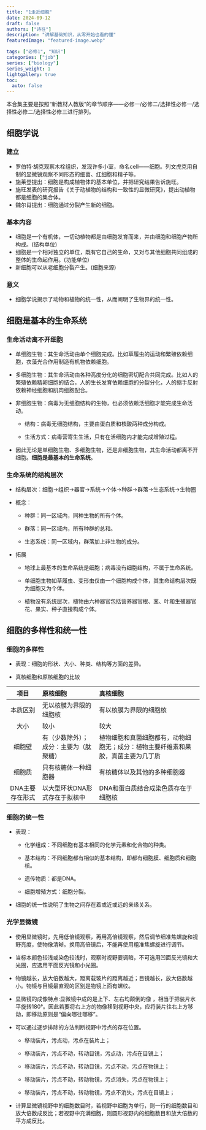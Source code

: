 ```yaml
---
title: "1走近细胞"
date: 2024-09-12
draft: false
authors: ["诗往"]
description: "讲解基础知识，从零开始也看的懂"
featuredImage: "featured-image.webp"

tags: ["必修1", "知识"]
categories: ["job"]
series: ["biology"]
series_weight: 1
lightgallery: true
toc:
  auto: false
---
```


本合集主要是按照“新教材人教版”的章节顺序——必修一/必修二/选择性必修一/选择性必修二/选择性必修三进行排列。

<!--more-->

## 细胞学说

### 建立

* 罗伯特·胡克观察木栓组织，发现许多小室，命名cell——细胞。列文虎克用自制的显微镜观察不同形态的细菌、红细胞和精子等。
* 施莱登提出：细胞是构成植物体的基本单位，并把研究结果告诉施旺。
* 施旺发表的研究报告《关于动植物的结构和一致性的显微研究》，提出动植物都是细胞的集合体。
* 魏尔肖提出：细胞通过分裂产生新的细胞。

### 基本内容
*  细胞是一个有机体，一切动植物都是由细胞发育而来，并由细胞和细胞产物所构成。(结构单位)
* 细胞是一个相对独立的单位，既有它自己的生命，又对与其他细胞共同组成的整体的生命起作用。(功能单位)
* 新细胞可以从老细胞分裂产生。(细胞来源)

### 意义

- 细胞学说揭示了动物和植物的统一性，从而阐明了生物界的统一性。


## 细胞是基本的生命系统

### 生命活动离不开细胞

* 单细胞生物：其生命活动由单个细胞完成。比如草履虫的运动和繁殖依赖细胞，衣藻光合作用制造有机物依赖细胞。

* 多细胞生物：其生命活动由各种高度分化的细胞密切配合共同完成。比如人的繁殖依赖精卵细胞的结合，人的生长发育依赖细胞的分裂分化，人的缩手反射依赖神经细胞和肌肉细胞配合。

* 非细胞生物：病毒为无细胞结构的生物，也必须依赖活细胞才能完成生命活动。

  + 结构：病毒无细胞结构，主要由蛋白质和核酸两种成分构成。
  
  + 生活方式：病毒营寄生生活，只有在活细胞内才能完成增殖过程。
  
* 因此无论是单细胞生物、多细胞生物，还是非细胞生物，其生命活动都离不开细胞。**细胞是最基本的生命系统**。

### 生命系统的结构层次

* 结构层次：细胞→组织→器官→系统→个体→种群→群落→生态系统→生物圈

* 概念：

  + 种群：同一区域内，同种生物的所有个体。

  + 群落：同一区域内，所有种群的总和。

  + 生态系统：同一区域内，群落加上非生物的成分。
  
* 拓展

  + 地球上最基本的生命系统是细胞；病毒没有细胞结构，不属于生命系统。

  + 单细胞生物如草履虫、变形虫仅由一个细胞构成个体，其生命结构层次既为细胞又为个体。

  + 植物没有系统层次，植物由六种器官包括营养器官根、茎、叶和生殖器官花、果实、种子直接构成个体。


## 细胞的多样性和统一性

### 细胞的多样性

* 表现：细胞的形状、大小、种类、结构等方面的差异。

* 真核细胞和原核细胞的比较

| 项目    | 原核细胞 |真核细胞|
| :-----: | :----- |:-----|
| 本质区别 | 无以核膜为界限的细胞核 |有以核膜为界限的细胞核|
| 大小 | 较小 | 较大 |
| 细胞壁 | 有（少数除外）；成分：主要为（肽聚糖） | 植物细胞和真菌细胞都有，动物细胞无；成分：植物主要纤维素和果胶，真菌主要为几丁质 |
| 细胞质 | 只有核糖体一种细胞器 | 有核糖体以及其他的多种细胞器 |
| DNA主要存在形式 | 以大型环状DNA形式存在于拟核中 | DNA和蛋白质结合成染色质存在于细胞核 |

### 细胞的统一性

* 表现：

  + 化学组成：不同细胞有基本相同的化学元素和化合物的种类。
  
  + 基本结构：不同细胞都有相似的基本结构，即都有细胞膜、细胞质和细胞核。
  
  + 遗传物质：都是DNA。
  
  + 细胞增殖方式：细胞分裂。

* 细胞的统一性说明了生物之间存在着或近或远的亲缘关系。

### 光学显微镜

* 使用显微镜时，先用低倍镜观察，再用高倍镜观察，然后调节细准焦螺旋和视野亮度，使物像清晰。换用高倍镜后，不能再使用粗准焦螺旋进行调节。

* 当标本颜色较浅或染色较浅时，观察时视野要调暗，不可选用凹面反光镜和大光圈，应选用平面反光镜和小光圈。

* 物镜越长，放大倍数越大，距离载玻片的距离越近；目镜越长，放大倍数越小。物镜与目镜最直观的区别是物镜上面有螺纹。

* 显微镜的成像特点:显微镜中成的是上下、左右均颠倒的像 ，相当于把装片水平旋转180°。因此若要将右上方的物像移到视野中央，应将装片往右上方移动，即移动原则是“偏向哪往哪移”。
 
* 可以通过逐步排除的方法判断视野中污点的存在位置。

  + 移动装片，污点动，污点在装片上；

  + 移动装片，污点不动，转动目镜，污点动，污点在目镜上；

  + 移动装片，污点不动，转动目镜，污点不动，污点在物镜上；
  
  + 移动装片，污点不动，转动物镜，污点消失，污点在物镜上；

  + 移动装片，污点不动，转动物镜，污点不消失，污点在目镜上；
 
* 计算显微镜视野中的细胞数目时，若视野中细胞为单行，则一行的细胞数目和放大倍数成反比；若视野中充满细胞，则圆形视野内的细胞数目和放大倍数的平方成反比。